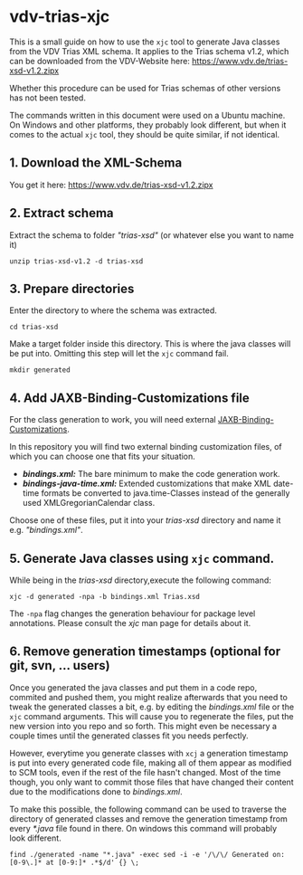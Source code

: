 # vdv-trias-xjc

This is a small guide on how to use the `xjc` tool to generate Java classes from the VDV Trias XML schema. It applies to the Trias schema v1.2, which can be downloaded from the VDV-Website here: https://www.vdv.de/trias-xsd-v1.2.zipx

Whether this procedure can be used for Trias schemas of other versions has not been tested.

The commands written in this document were used on a Ubuntu machine. On Windows and other platforms, they probably look different, but when it comes to the actual `xjc` tool, they should be quite similar, if not identical.

## 1. Download the XML-Schema

You get it here: https://www.vdv.de/trias-xsd-v1.2.zipx


## 2. Extract schema

Extract the schema to folder *"trias-xsd"* (or whatever else you want to name it)

```
unzip trias-xsd-v1.2 -d trias-xsd
```

## 3. Prepare directories

Enter the directory to where the schema was extracted.

```
cd trias-xsd
```

Make a target folder inside this directory.
This is where the java classes will be put into.
Omitting this step will let the `xjc` command fail.

```
mkdir generated
```

## 4. Add JAXB-Binding-Customizations file

For the class generation to work, you will need external [JAXB-Binding-Customizations](https://docs.oracle.com/cd/E17802_01/webservices/webservices/docs/1.5/tutorial/doc/JAXBUsing4.html).

In this repository you will find two external binding customization files, of which you can choose one that fits your situation.

- ***bindings.xml:*** The bare minimum to make the code generation work.
- ***bindings-java-time.xml:*** Extended customizations that make XML date-time formats be converted to java.time-Classes instead of the generally used XMLGregorianCalendar class.

Choose one of these files, put it into your *trias-xsd* directory and name it e.g. *"bindings.xml"*.

## 5. Generate Java classes using `xjc` command.

While being in the *trias-xsd* directory,execute the following command:

```
xjc -d generated -npa -b bindings.xml Trias.xsd
```

The `-npa` flag changes the generation behaviour for package level annotations. Please consult the *xjc* man page for details about it.

## 6. Remove generation timestamps (optional for git, svn, ... users)

Once you generated the java classes and put them in a code repo, commited and pushed them, you might realize afterwards that you need to tweak the generated classes a bit, e.g. by editing the *bindings.xml* file or the `xjc` command arguments. This will cause you to regenerate the files, put the new version into you repo and so forth. This might even be necessary a couple times until the generated classes fit you needs perfectly.

However, everytime you generate classes with `xcj` a generation timestamp is put into every generated code file, making all of them appear as modified to SCM tools, even if the rest of the file hasn't changed. Most of the time though, you only want to commit those files that have changed their content due to the modifications done to *bindings.xml*.

To make this possible, the following command can be used to traverse the directory of generated classes and remove the generation timestamp from every *\*.java* file found in there. On windows this command will probably look different.

```
find ./generated -name "*.java" -exec sed -i -e '/\/\/ Generated on: [0-9\.]* at [0-9:]* .*$/d' {} \;
```

